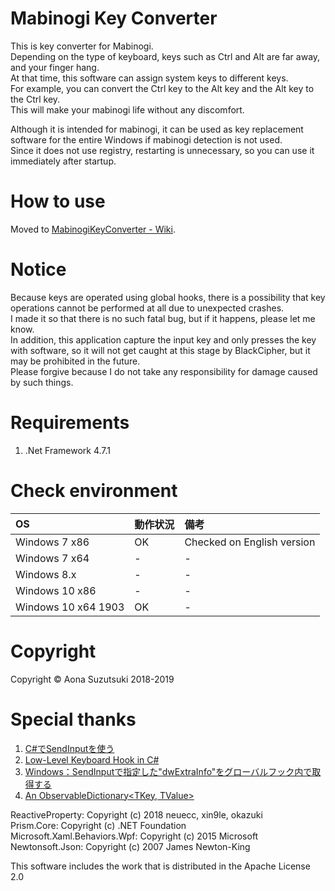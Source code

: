 # Mabinogi Key Converter
This is key converter for Mabinogi.  
Depending on the type of keyboard, keys such as Ctrl and Alt are far away, and your finger hang.  
At that time, this software can assign system keys to different keys.  
For example, you can convert the Ctrl key to the Alt key and the Alt key to the Ctrl key.  
This will make your mabinogi life without any discomfort.  

Although it is intended for mabinogi, it can be used as key replacement software for the entire Windows if mabinogi detection is not used.  
Since it does not use registry, restarting is unnecessary, so you can use it immediately after startup.  

# How to use
Moved to [MabinogiKeyConverter - Wiki](https://github.com/AonaSuzutsuki/MabinogiKeyConverter/wiki).  

# Notice
Because keys are operated using global hooks, there is a possibility that key operations cannot be performed at all due to unexpected crashes.  
I made it so that there is no such fatal bug, but if it happens, please let me know.  
In addition, this application capture the input key and only presses the key with software, so it will not get caught at this stage by BlackCipher, but it may be prohibited in the future.  
Please forgive because I do not take any responsibility for damage caused by such things.  

# Requirements
1. .Net Framework 4.7.1

# Check environment
| OS | 動作状況 | 備考 |
|:---|:---|:---|
|Windows 7 x86 | OK | Checked on English version |
|Windows 7 x64 | - | - |
|Windows 8.x | - | - |
|Windows 10 x86 | - | - |
|Windows 10 x64 1903 | OK | - |

# Copyright
Copyright © Aona Suzutsuki 2018-2019  

# Special thanks
1. [C#でSendInputを使う](https://gist.github.com/romichi/4971512)  
2. [Low-Level Keyboard Hook in C#](https://blogs.msdn.microsoft.com/toub/2006/05/03/low-level-keyboard-hook-in-c/)  
3. [Windows：SendInputで指定した"dwExtraInfo"をグローバルフック内で取得する](http://d.hatena.ne.jp/ken_2501jp/20130406/1365235955)  
4. [An ObservableDictionary<TKey, TValue>](https://gist.github.com/kzu/cfe3cb6e4fe3efea6d24)  

ReactiveProperty:               Copyright (c) 2018 neuecc, xin9le, okazuki  
Prism.Core:                     Copyright (c) .NET Foundation  
Microsoft.Xaml.Behaviors.Wpf:   Copyright (c) 2015 Microsoft  
Newtonsoft.Json:                Copyright (c) 2007 James Newton-King  


This software includes the work that is distributed in the Apache License 2.0
